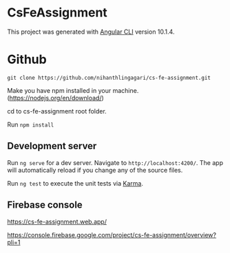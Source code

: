 # CsFeAssignment

This project was generated with [Angular CLI](https://github.com/angular/angular-cli) version 10.1.4.

# Github

`git clone https://github.com/nihanthlingagari/cs-fe-assignment.git`

Make you have npm installed in your machine. (https://nodejs.org/en/download/)

cd to cs-fe-assignment root folder. 

Run `npm install`


## Development server

Run `ng serve` for a dev server. Navigate to `http://localhost:4200/`. The app will automatically reload if you change any of the source files.

Run `ng test` to execute the unit tests via [Karma](https://karma-runner.github.io).


## Firebase console

https://cs-fe-assignment.web.app/

https://console.firebase.google.com/project/cs-fe-assignment/overview?pli=1

